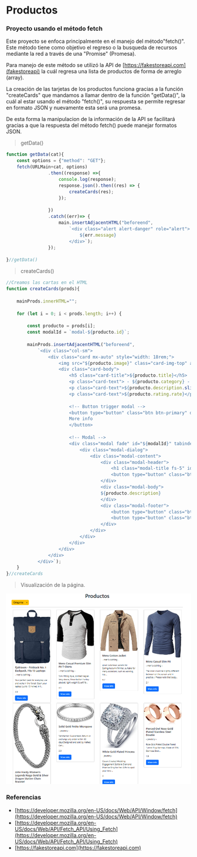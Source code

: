 # Productos
### Proyecto usando el método fetch

Este proyecto se enfoca principalmente en el manejo del método"fetch()".
Este método tiene como objetivo el regreso o la busqueda de recursos mediante la red a través de una "Promise" (Promesa).

Para manejo de este método se utilizó la API de [https://fakestoreapi.com](fakestoreapi) la cuál regresa una lista de productos de forma de arreglo (array).

La creación de las tarjetas de los productos funciona gracias a la función "createCards" que mandamos a llamar dentro de la función "getData()", la cuál
al estar usando el método "fetch()", su respuesta se permite regresar en formato JSON y nuevamente esta será una promesa.

De esta forma la manipulacion de la información de la API se facilitará gracias a que la respuesta del método fetch() puede manejar formatos JSON.

> getData()

```javascript
function getData(cat){
    const options = {"method": "GET"};
    fetch(URLMain+cat, options)
                .then((response) =>{
                    console.log(response);
                    response.json().then((res) => {
                        createCards(res);
                    });
                    
                })
                .catch((err)=> {
                    main.insertAdjacentHTML("beforeend",
                        `<div class="alert alert-danger" role="alert">
                            ${err.message}
                        </div>`);
                });

}//getData()
```

> createCards()

```javascript
//Creamos las cartas en el HTML
function createCards(prods){

    mainProds.innerHTML="";

    for (let i = 0; i < prods.length; i++) {
        
        const producto = prods[i];
        const modalId = `modal-${producto.id}`;

        mainProds.insertAdjacentHTML("beforeend",
            `<div class="col-sm">
                <div class="card mx-auto" style="width: 18rem;">
                    <img src="${producto.image}" class="card-img-top" alt="${producto.title}">
                    <div class="card-body">
                        <h5 class="card-title">${producto.title}</h5>
                        <p class="card-text"> - ${producto.category} - </p>
                        <p class="card-text">${producto.description.slice(0, 100)}...</p>
                        <p class="card-text">${producto.rating.rate}</p>

                        <!-- Button trigger modal -->
                        <button type="button" class="btn btn-primary" data-bs-toggle="modal" data-bs-target="#${modalId}">
                        More info
                        </button>

                        <!-- Modal -->
                        <div class="modal fade" id="${modalId}" tabindex="-1" aria-labelledby="${modalId}" aria-hidden="true">
                            <div class="modal-dialog">
                                <div class="modal-content">
                                    <div class="modal-header">
                                        <h1 class="modal-title fs-5" id="${modalId}">${producto.title}</h1>
                                        <button type="button" class="btn-close" data-bs-dismiss="modal" aria-label="Close"></button>
                                    </div>
                                    <div class="modal-body">
                                    ${producto.description}
                                    </div>
                                    <div class="modal-footer">
                                        <button type="button" class="btn btn-secondary" data-bs-dismiss="modal">Close</button>
                                        <button type="button" class="btn btn-primary">$${producto.price}</button>
                                    </div>
                                </div>
                            </div>
                        </div>
                    </div>
                </div>
            </div>`);
    }
}//createCards
```

> Visualización de la página.

![index_productos](https://raw.githubusercontent.com/FredyA13/Productos/refs/heads/main/imagenes/index_productos.jpeg)

### Referencias

* [https://developer.mozilla.org/en-US/docs/Web/API/Window/fetch](https://developer.mozilla.org/en-US/docs/Web/API/Window/fetch)
* [https://developer.mozilla.org/en-US/docs/Web/API/Fetch_API/Using_Fetch](https://developer.mozilla.org/en-US/docs/Web/API/Fetch_API/Using_Fetch)
* [https://fakestoreapi.com](https://fakestoreapi.com)